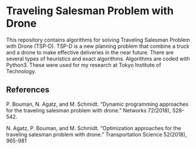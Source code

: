 # Traveling Salesman Problem with Drone
This repository contains algorithms for solving Traveling Salesman Problem with Drone (TSP-D). TSP-D is a new planning problem that combine a truck and a drone to make effective deliveries in the near future. There are several types of heuristics and exact algorithms. Algorithms are coded with Python3. These were used for my research at Tokyo Institute of Technology.

## References
P. Bouman, N. Agatz, and M. Schmidt. “Dynamic programming approaches for the traveling
salesman problem with drone.” Networks 72(2018), 528-542.

N. Agatz, P. Bouman, and M. Schmidt. “Optimization approaches for the traveling salesman
problem with drone.” Transportation Science 52(2018), 965-981
